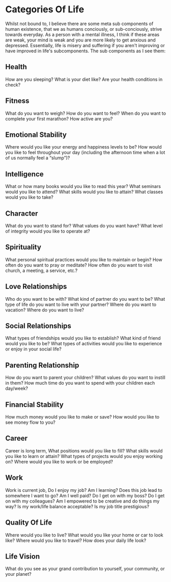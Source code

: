 # Categories Of Life

Whilst not bound to, I believe there are some meta sub components of human existence, that we as humans conciously, or sub-conciously, strive towards everyday. As a person with a mental illness, I think if these areas are weak, your mind is weak and you are more likely to get anxious and depressed. Essentially, life is misery and suffering if you aren't improving or have improved in life's subcomponents. The sub components as I see them:

## Health

How are you sleeping? What is your diet like? Are your health conditions in check?

## Fitness

What do you want to weigh? How do you want to feel? When do you want to complete your first marathon? How active are you?

## Emotional Stability

Where would you like your energy and happiness levels to be? How would you like to feel throughout your day \(including the afternoon time when a lot of us normally feel a “slump”\)?

## Intelligence

What or how many books would you like to read this year? What seminars would you like to attend? What skills would you like to attain? What classes would you like to take?

## Character

What do you want to stand for? What values do you want have? What level of integrity would you like to operate at?

## Spirituality

What personal spiritual practices would you like to maintain or begin? How often do you want to pray or meditate? How often do you want to visit church, a meeting, a service, etc.?

## Love Relationships

Who do you want to be with? What kind of partner do you want to be? What type of life do you want to live with your partner? Where do you want to vacation? Where do you want to live?

## Social Relationships

What types of friendships would you like to establish? What kind of friend would you like to be? What types of activities would you like to experience or enjoy in your social life?

## Parenting Relationship

How do you want to parent your children? What values do you want to instill in them? How much time do you want to spend with your children each day/week?

## Financial Stability

How much money would you like to make or save? How would you like to see money flow to you?

## Career

Career is long term, What positions would you like to fill? What skills would you like to learn or attain? What types of projects would you enjoy working on? Where would you like to work or be employed?

## Work

Work is current job, Do I enjoy my job? Am I learning? Does this job lead to somewhere I want to go? Am I well paid? Do I get on with my boss? Do I get on with my colleagues? Am I empowered to be creative and do things my way? Is my work/life balance acceptable? Is my job title prestigious?

## Quality Of Life

Where would you like to live? What would you like your home or car to look like? Where would you like to travel? How does your daily life look?

## Life Vision

What do you see as your grand contribution to yourself, your community, or your planet?

